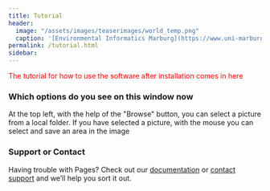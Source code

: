 ```yaml
---
title: Tutorial
header:
  image: "/assets/images/teaserimages/world_temp.png"
  caption: '[Environmental Informatics Marburg](https://www.uni-marburg.de/en/fb19/disciplines/physisch/environmentalinformatics)'
permalink: /tutorial.html
sidebar:
---
```


<span style="color:red">
The tutorial for how to use the software after installation comes in here
</span>


### Which options do you see on this window now 

At the top left, with the help of the "Browse" button, you can select a picture from a local folder. 
If you have selected a picture, with the mouse you can select and save an area in the image 

### Support or Contact

Having trouble with Pages? Check out our [documentation](https://docs.github.com/categories/github-pages-basics/) or [contact support](https://support.github.com/contact) and we’ll help you sort it out.
